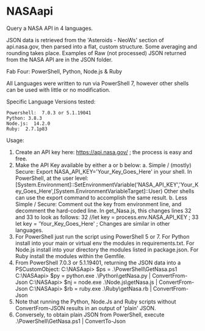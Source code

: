 # NASAapi
Query a NASA API in 4 languages.

JSON data is retrieved from the 'Asteroids - NeoWs' section of api.nasa.gov, then
parsed into a flat, custom structure.  Some averaging and rounding takes place.
Examples of Raw (not processed) JSON returned from the NASA API are in the JSON folder.

Fab Four:  PowerShell, Python, Node.js & Ruby

All Languages were written to run via PowerShell 7, however other
shells can be used with little or no modification.

Specific Language Versions tested:

    Powershell:  7.0.3 or 5.1.19041
    Python: 3.8.3
    Node.js:  14.2.0
    Ruby:  2.7.1p83

Usage:

1.  Create an API key here: https://api.nasa.gov/ ; the process is easy and free.
2.  Make the API Key available by either a or b below:
    a.  Simple / (mostly) Secure:
        Export NASA_API_KEY='Your_Key_Goes_Here' in your shell.
        In PowerShell, at the user level:
        [System.Environment]::SetEnvironmentVariable('NASA_API_KEY','Your_Key_Goes_Here',[System.EnvironmentVariableTarget]::User)
        Other shells can use the export command to accomplish the same result.
    b.  Less Simple / Secure:
        Comment out the key from environment line, and decomment the hard-coded line.
        In get_Nasa.js, this changes lines 32 and 33 to look as follows:
        32  //let key = process.env.NASA_API_KEY ;
        33  let key = 'Your_Key_Goes_Here' ;
        Changes are similar in other languages.
3.  For PowerShell just run the script using PowerShell 5 or 7.
    For Python install into your main or virtual env the modules in requirements.txt.
    For Node.js install into your directory the modules listed in package.json.
    For Ruby install the modules within the Gemfile.
4.  From PowerShell 7.0.3 or 5.1.19401, returning the JSON data into a PSCustomObject:
    C:\NASAapi> $ps = .\PowerShell\GetNasa.ps1
    C:\NASAapi> $py = python.exe .\Python\getNasa.py | ConvertFrom-Json
    C:\NASAapi> $nj = node.exe .\Node.js\getNasa.js | ConvertFrom-Json
    C:\NASAapi> $rb = ruby.exe .\Ruby\getNasa.rb | ConvertFrom-Json
5.  Note that running the Python, Node.Js and Ruby scripts without ConvertFrom-JSON
    results in an output of 'plain' JSON.
6.  Conversely, to obtain plain JSON from PowerShell, execute
    .\PowerShell\GetNasa.ps1 | ConvertTo-Json

